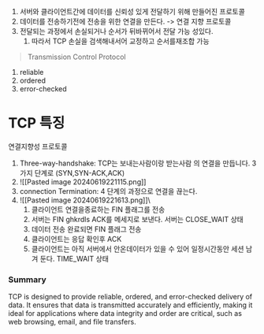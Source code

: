 1. 서버와 클라이언트간에 데이터를 신뢰성 있게 전달하기 위해 만들어진 프로토콜
2. 데이터를 전송하기전에 전송을 위한 연결을 만든다. -> 연결 지향 프로토콜
3. 전달되는 과정에서 손실되거나 순서가 뒤바뀌어서 전달 가능 성있다.
	1. 따라서 TCP 손실을 검색해내서어 교정하고 순서를재조합 가능
> Transmission Control Protocol

1. reliable
2. ordered
3. error-checked

# TCP 특징

연결지향성 프로토콜
1. Three-way-handshake: TCP는 보내는사람이랑 받는사람 의 연결을 만듭니다. 3가지 단계로 (SYN,SYN-ACK,ACK) 
2. ![[Pasted image 20240619221115.png]]
3. connection Termination: 4 단계의 과정으로 연결을 끊는다.
4. ![[Pasted image 20240619221613.png]]\
	1. 클라이언트 연결을종료하는 FIN 플래그를 전송
	2. 서버는 FIN ghkrdls ACK를 메세지로 보낸다. 서버는 CLOSE_WAIT 상태
	3. 데이터 전송 완료되면 FIN 플래그 전송 
	4. 클라이언트는 응답 확인후 ACK 
	5. 클라이언트는 아직 서버에서 안온데이터가 있을 수 있어 일정시간동안 세션 남겨 둔다. TIME_WAIT 상태

### Summary

TCP is designed to provide reliable, ordered, and error-checked delivery of data. It ensures that data is transmitted accurately and efficiently, making it ideal for applications where data integrity and order are critical, such as web browsing, email, and file transfers.


